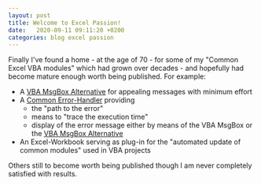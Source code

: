 ```yaml
---
layout: post
title: Welcome to Excel Passion!
date:   2020-09-11 09:11:20 +0200
categories: blog excel passion
---
```

Finally I've found a home - at the age of 70 - for some of my "Common Excel VBA modules" which had grown over decades - and hopefully had become mature enough worth being published. For example:
- A [VBA MsgBox Alternative](<https://github.com/warbe-maker/MsgBox-Alternative>) for appealing messages with minimum effort
- A [Common Error-Handler]() providing
  - the "path to the error"
  - means to "trace the execution time"
  - display of the error message either by means of the VBA MsgBox or the  [VBA MsgBox Alternative](<https://github.com/warbe-maker/MsgBox-Alternative>)
- An Excel-Workbook serving as plug-in for the "automated update of common modules" used in VBA projects

Others still to become worth being published though I am never completely satisfied with results.